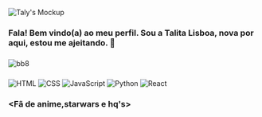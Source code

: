 ![Taly's Mockup](C:\Users\talyk\Downloads\markdown\image\mockupimage.png)



### Fala! Bem vindo(a) ao meu perfil. Sou a Talita Lisboa, nova por aqui, estou me ajeitando. 🚀

###

   ![bb8](
    https://media.giphy.com/media/dsMbG3neX0tdjcxD6E/giphy.gif?cid=ecf05e476cagbeori5x9arrnc1k9qn7uour6vytj6d7rsr8q&ep=v1_stickers_search&rid=giphy.gif&ct=s
   )


###

![HTML](https://img.shields.io/badge/HTML5-E34F26?style=for-the-badge&logo=html5&logoColor=white)
![CSS](https://img.shields.io/badge/CSS3-1572B6?style=for-the-badge&logo=css3&logoColor=white)
![JavaScript](https://img.shields.io/badge/JavaScript-F7DF1E?style=for-the-badge&logo=javascript&logoColor=black)
![Python](https://img.shields.io/badge/Python-3776AB?style=for-the-badge&logo=python&logoColor=white)
![React](https://img.shields.io/badge/React-20232A?style=for-the-badge&logo=react&logoColor=61DAFB)


### <Fã de anime,starwars e hq's>

